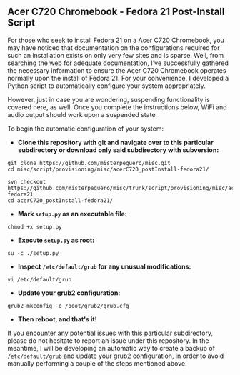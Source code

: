 ## Acer C720 Chromebook - Fedora 21 Post-Install Script

For those who seek to install Fedora 21 on a Acer C720 Chromebook, you may have noticed that documentation on the configurations required for such an installation exists on only very few sites and is sparse. Well, from searching the web for adequate documentation, I've successfully gathered the necessary information to ensure the Acer C720 Chromebook operates normally upon the install of Fedora 21. For your convenience, I developed a Python script to automatically configure your system appropriately.

However, just in case you are wondering, suspending functionality is covered here, as well. Once you complete the instructions below, WiFi and audio output should work upon a suspended state.

To begin the automatic configuration of your system:

- **Clone this repository with git and navigate over to this particular subdirectory or download only said subdirectory with subversion:**
```
git clone https://github.com/misterpeguero/misc.git
cd misc/script/provisioning/misc/acerC720_postInstall-fedora21/
```
```
svn checkout https://github.com/misterpeguero/misc/trunk/script/provisioning/misc/acerC720_postInstall-fedora21
cd acerC720_postInstall-fedora21/
```

- **Mark `setup.py` as an executable file:**
```
chmod +x setup.py
```

- **Execute `setup.py` as root:**
```
su -c ./setup.py
```

- **Inspect `/etc/default/grub` for any unusual modifications:**
```
vi /etc/default/grub
```

- **Update your grub2 configuration:**
```
grub2-mkconfig -o /boot/grub2/grub.cfg
```

- **Then reboot, and that's it!**

If you encounter any potential issues with this particular subdirectory, please do not hesitate to report an issue under this repository. In the meantime, I will be developing an automatic way to create a backup of `/etc/default/grub` and update your grub2 configuration, in order to avoid manually performing a couple of the steps mentioned above.
